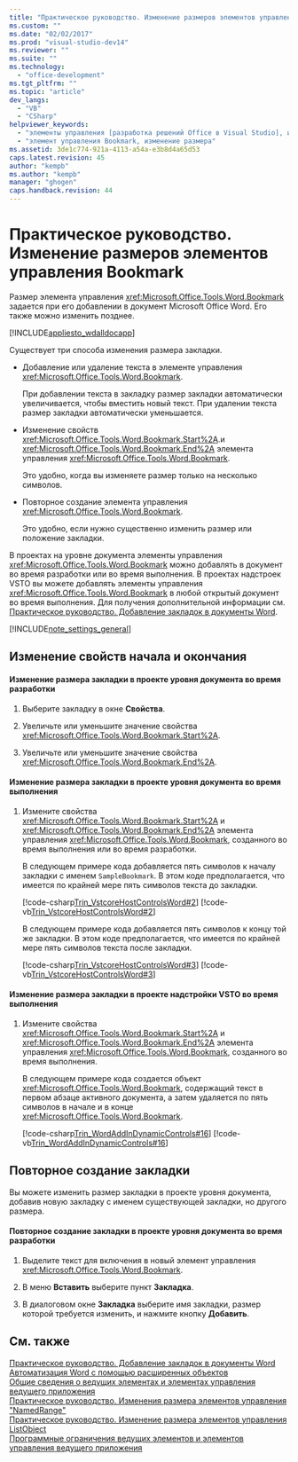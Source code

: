 ```yaml
---
title: "Практическое руководство. Изменение размеров элементов управления Bookmark"
ms.custom: ""
ms.date: "02/02/2017"
ms.prod: "visual-studio-dev14"
ms.reviewer: ""
ms.suite: ""
ms.technology: 
  - "office-development"
ms.tgt_pltfrm: ""
ms.topic: "article"
dev_langs: 
  - "VB"
  - "CSharp"
helpviewer_keywords: 
  - "элементы управления [разработка решений Office в Visual Studio], изменение размера"
  - "элемент управления Bookmark, изменение размера"
ms.assetid: 3de1c774-921a-4113-a54a-e3b8d4a65d53
caps.latest.revision: 45
author: "kempb"
ms.author: "kempb"
manager: "ghogen"
caps.handback.revision: 44
---
```

# Практическое руководство. Изменение размеров элементов управления Bookmark
  Размер элемента управления <xref:Microsoft.Office.Tools.Word.Bookmark> задается при его добавлении в документ Microsoft Office Word. Его также можно изменить позднее.  
  
 [!INCLUDE[appliesto_wdalldocapp](../vsto/includes/appliesto-wdalldocapp-md.md)]  
  
 Существует три способа изменения размера закладки.  
  
-   Добавление или удаление текста в элементе управления <xref:Microsoft.Office.Tools.Word.Bookmark>.  
  
     При добавлении текста в закладку размер закладки автоматически увеличивается, чтобы вместить новый текст. При удалении текста размер закладки автоматически уменьшается.  
  
-   Изменение свойств <xref:Microsoft.Office.Tools.Word.Bookmark.Start%2A>.и <xref:Microsoft.Office.Tools.Word.Bookmark.End%2A> элемента управления <xref:Microsoft.Office.Tools.Word.Bookmark>.  
  
     Это удобно, когда вы изменяете размер только на несколько символов.  
  
-   Повторное создание элемента управления <xref:Microsoft.Office.Tools.Word.Bookmark>.  
  
     Это удобно, если нужно существенно изменить размер или положение закладки.  
  
 В проектах на уровне документа элементы управления <xref:Microsoft.Office.Tools.Word.Bookmark> можно добавлять в документ во время разработки или во время выполнения. В проектах надстроек VSTO вы можете добавлять элементы управления <xref:Microsoft.Office.Tools.Word.Bookmark> в любой открытый документ во время выполнения. Для получения дополнительной информации см. [Практическое руководство. Добавление закладок в документы Word](../vsto/how-to-add-bookmark-controls-to-word-documents.md).  
  
 [!INCLUDE[note_settings_general](../sharepoint/includes/note-settings-general-md.md)]  
  
## Изменение свойств начала и окончания  
  
#### Изменение размера закладки в проекте уровня документа во время разработки  
  
1.  Выберите закладку в окне **Свойства**.  
  
2.  Увеличьте или уменьшите значение свойства <xref:Microsoft.Office.Tools.Word.Bookmark.Start%2A>.  
  
3.  Увеличьте или уменьшите значение свойства <xref:Microsoft.Office.Tools.Word.Bookmark.End%2A>.  
  
#### Изменение размера закладки в проекте уровня документа во время выполнения  
  
1.  Измените свойства <xref:Microsoft.Office.Tools.Word.Bookmark.Start%2A> и <xref:Microsoft.Office.Tools.Word.Bookmark.End%2A> элемента управления <xref:Microsoft.Office.Tools.Word.Bookmark>, созданного во время выполнения или во время разработки.  
  
     В следующем примере кода добавляется пять символов к началу закладки с именем `SampleBookmark`. В этом коде предполагается, что имеется по крайней мере пять символов текста до закладки.  
  
     [!code-csharp[Trin_VstcoreHostControlsWord#2](../snippets/csharp/VS_Snippets_OfficeSP/Trin_VstcoreHostControlsWord/CS/ThisDocument.cs#2)]
     [!code-vb[Trin_VstcoreHostControlsWord#2](../snippets/visualbasic/VS_Snippets_OfficeSP/Trin_VstcoreHostControlsWord/VB/ThisDocument.vb#2)]  
  
     В следующем примере кода добавляется пять символов к концу той же закладки. В этом коде предполагается, что имеется по крайней мере пять символов текста после закладки.  
  
     [!code-csharp[Trin_VstcoreHostControlsWord#3](../snippets/csharp/VS_Snippets_OfficeSP/Trin_VstcoreHostControlsWord/CS/ThisDocument.cs#3)]
     [!code-vb[Trin_VstcoreHostControlsWord#3](../snippets/visualbasic/VS_Snippets_OfficeSP/Trin_VstcoreHostControlsWord/VB/ThisDocument.vb#3)]  
  
#### Изменение размера закладки в проекте надстройки VSTO во время выполнения  
  
1.  Измените свойства <xref:Microsoft.Office.Tools.Word.Bookmark.Start%2A> и <xref:Microsoft.Office.Tools.Word.Bookmark.End%2A> элемента управления <xref:Microsoft.Office.Tools.Word.Bookmark>, созданного во время выполнения.  
  
     В следующем примере кода создается объект <xref:Microsoft.Office.Tools.Word.Bookmark>, содержащий текст в первом абзаце активного документа, а затем удаляется по пять символов в начале и в конце <xref:Microsoft.Office.Tools.Word.Bookmark>.  
  
     [!code-csharp[Trin_WordAddInDynamicControls#16](../snippets/csharp/VS_Snippets_OfficeSP/Trin_WordAddInDynamicControls/CS/ThisAddIn.cs#16)]
     [!code-vb[Trin_WordAddInDynamicControls#16](../snippets/visualbasic/VS_Snippets_OfficeSP/Trin_WordAddInDynamicControls/VB/ThisAddIn.vb#16)]  
  
## Повторное создание закладки  
 Вы можете изменить размер закладки в проекте уровня документа, добавив новую закладку с именем существующей закладки, но другого размера.  
  
#### Повторное создание закладки в проекте уровня документа во время разработки  
  
1.  Выделите текст для включения в новый элемент управления <xref:Microsoft.Office.Tools.Word.Bookmark>.  
  
2.  В меню **Вставить** выберите пункт **Закладка**.  
  
3.  В диалоговом окне **Закладка** выберите имя закладки, размер которой требуется изменить, и нажмите кнопку **Добавить**.  
  
## См. также  
 [Практическое руководство. Добавление закладок в документы Word](../vsto/how-to-add-bookmark-controls-to-word-documents.md)   
 [Автоматизация Word с помощью расширенных объектов](../vsto/automating-word-by-using-extended-objects.md)   
 [Общие сведения о ведущих элементах и элементах управления ведущего приложения](../vsto/host-items-and-host-controls-overview.md)   
 [Практическое руководство. Изменения размера элементов управления "NamedRange"](../vsto/how-to-resize-namedrange-controls.md)   
 [Практическое руководство. Изменение размера элементов управления ListObject](../vsto/how-to-resize-listobject-controls.md)   
 [Программные ограничения ведущих элементов и элементов управления ведущего приложения](../vsto/programmatic-limitations-of-host-items-and-host-controls.md)  
  
  